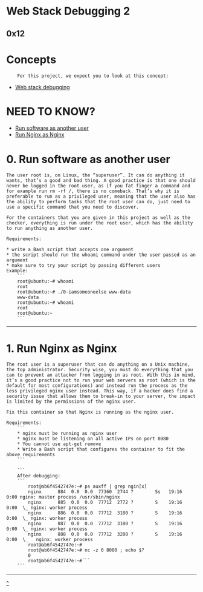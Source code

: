 # Web Stack Debugging 2
[]() 0x12 []()
---

# Concepts
        For this project, we expect you to look at this concept:

* [Web stack debugging](https://github.com/TheeKingZa/alx-system_engineering-devops/tree/master/0x0D-web_stack_debugging_0/README.md)

# NEED TO KNOW?
* [Run software as another user](#0-run-software-as-another-user)
* [Run Nginx as Nginx](#1-run-nginx-as-nginx)

# 0. Run software as another user
```
The user root is, on Linux, the “superuser”. It can do anything it wants, that’s a good and bad thing. A good practice is that one should never be logged in the root user, as if you fat finger a command and for example run rm -rf /, there is no comeback. That’s why it is preferable to run as a privileged user, meaning that the user also has the ability to perform tasks that the root user can do, just need to use a specific command that you need to discover.

For the containers that you are given in this project as well as the checker, everything is run under the root user, which has the ability to run anything as another user.

Requirements:

* write a Bash script that accepts one argument
* the script should run the whoami command under the user passed as an argument
* make sure to try your script by passing different users
Example:
    ```
    root@ubuntu:~# whoami
    root
    root@ubuntu:~# ./0-iamsomeoneelse www-data
    www-data
    root@ubuntu:~# whoami
    root
    root@ubuntu:~
    ```
```
---
# 1. Run Nginx as Nginx
```
The root user is a superuser that can do anything on a Unix machine, the top administrator. Security wise, you must do everything that you can to prevent an attacker from logging in as root. With this in mind, it’s a good practice not to run your web servers as root (which is the default for most configurations) and instead run the process as the less privileged nginx user instead. This way, if a hacker does find a security issue that allows them to break-in to your server, the impact is limited by the permissions of the nginx user.

Fix this container so that Nginx is running as the nginx user.

Requirements:
    ```
    * nginx must be running as nginx user
    * nginx must be listening on all active IPs on port 8080
    * You cannot use apt-get remove
    * Write a Bash script that configures the container to fit the above requirements
    ```
    
    ```
    After debugging:
    ```
        root@ab6f4542747e:~# ps auxff | grep ngin[x]
        nginx      884  0.0  0.0  77360  2744 ?        Ss   19:16   0:00 nginx: master process /usr/sbin/nginx
        nginx      885  0.0  0.0  77712  2772 ?        S    19:16   0:00  \_ nginx: worker process
        nginx      886  0.0  0.0  77712  3180 ?        S    19:16   0:00  \_ nginx: worker process
        nginx      887  0.0  0.0  77712  3180 ?        S    19:16   0:00  \_ nginx: worker process
        nginx      888  0.0  0.0  77712  3208 ?        S    19:16   0:00  \_   nginx: worker process
        root@ab6f4542747e:~#
        root@ab6f4542747e:~# nc -z 0 8080 ; echo $?
        0
        root@ab6f4542747e:~#```
    ```
```

---

[^](#need-to-know)